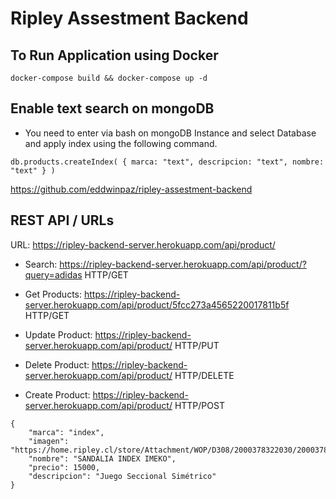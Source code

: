 # Ripley Assestment Backend

## To Run Application using Docker

```
docker-compose build && docker-compose up -d
```

## Enable text search on mongoDB
- You need to enter via bash on mongoDB Instance and select Database and apply index using the following command.

```
db.products.createIndex( { marca: "text", descripcion: "text", nombre: "text" } )
```

https://github.com/eddwinpaz/ripley-assestment-backend


## REST API / URLs

URL: https://ripley-backend-server.herokuapp.com/api/product/

- Search:  https://ripley-backend-server.herokuapp.com/api/product/?query=adidas HTTP/GET

- Get Products: https://ripley-backend-server.herokuapp.com/api/product/5fcc273a4565220017811b5f HTTP/GET

- Update Product: https://ripley-backend-server.herokuapp.com/api/product/ HTTP/PUT

- Delete Product: https://ripley-backend-server.herokuapp.com/api/product/ HTTP/DELETE

- Create Product: https://ripley-backend-server.herokuapp.com/api/product/ HTTP/POST

```
{
	"marca": "index",
	"imagen": "https://home.ripley.cl/store/Attachment/WOP/D308/2000378322030/2000378322030_2.jpg",
	"nombre": "SANDALIA INDEX IMEKO",
	"precio": 15000,
	"descripcion": "Juego Seccional Simétrico"
}
```
